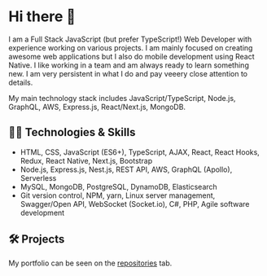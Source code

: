 # Hi there 👋

I am a Full Stack JavaScript (but prefer TypeScript!) Web Developer with experience working on various projects. I am mainly focused on creating awesome web applications but I also do mobile development using React Native. I like working in a team and am always ready to learn something new. I am very persistent in what I do and pay veeery close attention to details.

My main technology stack includes JavaScript/TypeScript, Node.js, GraphQL, AWS, Express.js, React/Next.js, MongoDB.

## 👨‍💻 Technologies & Skills

- HTML, CSS, JavaScript (ES6+), TypeScript, AJAX, React, React Hooks, Redux, React Native, Next.js, Bootstrap
- Node.js, Express.js, Nest.js, REST API, AWS, GraphQL (Apollo), Serverless
- MySQL, MongoDB, PostgreSQL, DynamoDB, Elasticsearch
- Git version control, NPM, yarn, Linux server management, Swagger/Open API, WebSocket (Socket.io), C#, PHP, Agile software development

## 🛠️ Projects

My portfolio can be seen on the [repositories](https://github.com/fifi98?tab=repositories) tab.
